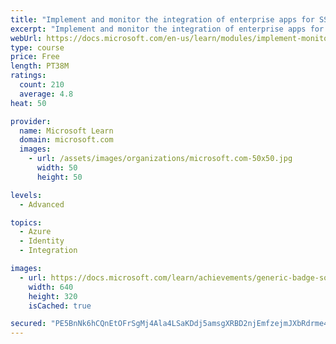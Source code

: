 ```yaml
---
title: "Implement and monitor the integration of enterprise apps for SSO"
excerpt: "Implement and monitor the integration of enterprise apps for SSO"
webUrl: https://docs.microsoft.com/en-us/learn/modules/implement-monitor-integration-of-enterprise-apps-for-sso/
type: course
price: Free
length: PT38M
ratings:
  count: 210
  average: 4.8
heat: 50

provider:
  name: Microsoft Learn
  domain: microsoft.com
  images:
    - url: /assets/images/organizations/microsoft.com-50x50.jpg
      width: 50
      height: 50

levels:
  - Advanced

topics:
  - Azure
  - Identity
  - Integration

images:
  - url: https://docs.microsoft.com/learn/achievements/generic-badge-social.png
    width: 640
    height: 320
    isCached: true

secured: "PE5BnNk6hCQnEtOFrSgMj4Ala4LSaKDdj5amsgXRBD2njEmfzejmJXbRdrme4ZZ/hotin/K0CLV+pEWW+ZRY5gOvRgRfPhlvoyYUfwklCvZNJAifn1wSZy6pLLcNFokkkpMXM0w3vUhVNqmg4HRqWdSTP3H7q+x5eGi6HFauLvGrFMEwAFDOMU1zLjQ7DWyn2K9LLyt0+FzPATpCRbUcc92pSJqh8kfM8DcplkvEMOxe7Z3D+MjThANvTTGhULLnOScbZMvxA8ybIAiQzoWD7ErEsN3d/MjYjyz7KEhu3s2rF/k5v8dFzCeBt4iMTtSQ5E6W2hYUeK8kqMoFazaJQSJicR4ucKeF8aoYpiA6Z6JGfw+Z0lpPUnHJN2aQEojc2/Lz+DCwXOcZbxXljqLUPuahcl14QbDGE9xVDWRzr9c=;qFsGCk3glyF/sy2paYHyQw=="
---
```


